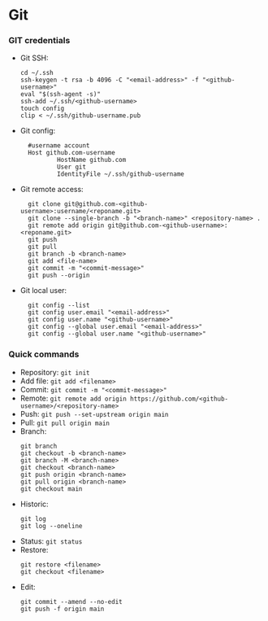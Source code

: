 # Git

### GIT credentials

- Git SSH:
	```
  cd ~/.ssh
	ssh-keygen -t rsa -b 4096 -C "<email-address>" -f "<github-username>"
	eval "$(ssh-agent -s)"
	ssh-add ~/.ssh/<github-username>
	touch config
	clip < ~/.ssh/github-username.pub
  ```
- Git config:
  ```
	#username account
 	Host github.com-username
      		HostName github.com
      		User git
      		IdentityFile ~/.ssh/github-username
  ```
- Git remote access:
  ```
	git clone git@github.com-<github-username>:username/<reponame.git>
  	git clone --single-branch -b "<branch-name>" <repository-name> .
	git remote add origin git@github.com-<github-username>:<reponame.git>
	git push
	git pull
	git branch -b <branch-name>
	git add <file-name>
	git commit -m "<commit-message>"
	git push --origin
  ```
- Git local user:
  ```
	git config --list
	git config user.email "<email-address>"
	git config user.name "<github-username>"
	git config --global user.email "<email-address>"
	git config --global user.name "<github-username>"
  ```
  
### Quick commands

- Repository: `git init`
- Add file: `git add <filename>`
- Commit: `git commit -m "<commit-message>"`
- Remote: `git remote add origin https://github.com/<github-username>/<repository-name>`
- Push: `git push --set-upstream origin main`
- Pull: `git pull origin main`
- Branch:
  ```
  git branch
  git checkout -b <branch-name>
  git branch -M <branch-name>
  git checkout <branch-name>
  git push origin <branch-name>
  git pull origin <branch-name>
  git checkout main
  ```
- Historic:
  ```
  git log
  git log --oneline
  ```
- Status: `git status`
- Restore:
  ```
  git restore <filename>
  git checkout <filename>
  ```
- Edit:
  ```
  git commit --amend --no-edit
  git push -f origin main
  ```
